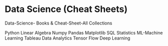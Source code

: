 # Data Science (Cheat Sheets)

Data-Science- Books & Cheat-Sheet-All Collections

Python
Linear Algebra
Numpy
Pandas
Matplotlib
SQL
Statistics
ML-Machine Learning 
Tableau
Data Analytics
Tensor Flow
Deep Learning

